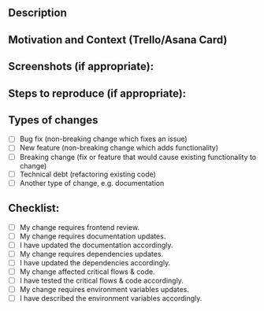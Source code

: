 <!--- Provide a general summary of your changes in the Title above -->

## Description
<!--- Describe your changes in detail. Are there any deploy restrictions? -->

## Motivation and Context (Trello/Asana Card)
<!--- Why is this change required? What problem does it solve? -->

## Screenshots (if appropriate):

## Steps to reproduce (if appropriate):
<!--- Describe the expected success & failure flows in detail -->

## Types of changes
<!--- What types of changes does your code introduce? Put an `x` in all the boxes that apply: -->
- [ ] Bug fix (non-breaking change which fixes an issue)
- [ ] New feature (non-breaking change which adds functionality)
- [ ] Breaking change (fix or feature that would cause existing functionality to change)
- [ ] Technical debt (refactoring existing code)
- [ ] Another type of change, e.g. documentation

## Checklist:
<!--- Go over all the following points, and put an `x` in all the boxes that apply. -->
<!--- If you're unsure about any of these, don't hesitate to ask. We're here to help! -->
- [ ] My change requires frontend review.
- [ ] My change requires documentation updates.
- [ ] I have updated the documentation accordingly.
- [ ] My change requires dependencies updates.
- [ ] I have updated the dependencies accordingly.
- [ ] My change affected critical flows & code.
- [ ] I have tested the critical flows & code accordingly.
- [ ] My change requires environment variables updates.
- [ ] I have described the environment variables accordingly.
